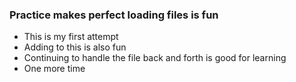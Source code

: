 ### Practice makes perfect loading files is fun

* This is my first attempt
* Adding to this is also fun
* Continuing to handle the file back and forth is good for learning
* One more time
